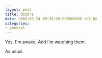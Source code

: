 ```yaml
---
layout: post
title: Oscars
date: 2003-03-24 03:35:09.000000000 +01:00
categories:
- general
---
```

Yes. I'm awake. And I'm watching them.

As usual.
